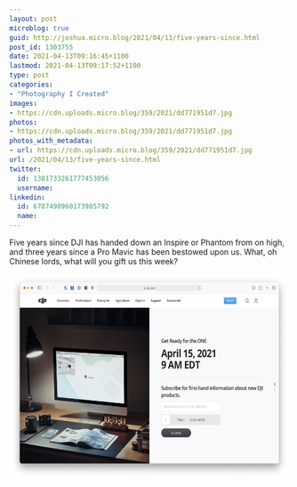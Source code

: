 ```yaml
---
layout: post
microblog: true
guid: http://joshua.micro.blog/2021/04/13/five-years-since.html
post_id: 1303755
date: 2021-04-13T09:16:45+1100
lastmod: 2021-04-13T09:17:52+1100
type: post
categories:
- "Photography I Created"
images:
- https://cdn.uploads.micro.blog/359/2021/dd771951d7.jpg
photos:
- https://cdn.uploads.micro.blog/359/2021/dd771951d7.jpg
photos_with_metadata:
- url: https://cdn.uploads.micro.blog/359/2021/dd771951d7.jpg
url: /2021/04/13/five-years-since.html
twitter:
  id: 1381733261777453056
  username: 
linkedin:
  id: 6787498960173985792
  name: 
---
```

Five years since DJI has handed down an Inspire or Phantom from on high, and three years since a Pro Mavic has been bestowed upon us. What, oh Chinese lords, what will you gift us this week?

<img src="uploads/2021/dd771951d7.jpg" width="600" height="370" alt="" />
